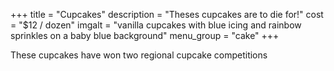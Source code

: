 +++
title = "Cupcakes"
description = "Theses cupcakes are to die for!"
cost = "$12 / dozen"
imgalt = "vanilla cupcakes with blue icing and rainbow sprinkles on a baby blue background"
menu_group = "cake"
+++

These cupcakes have won two regional cupcake competitions
